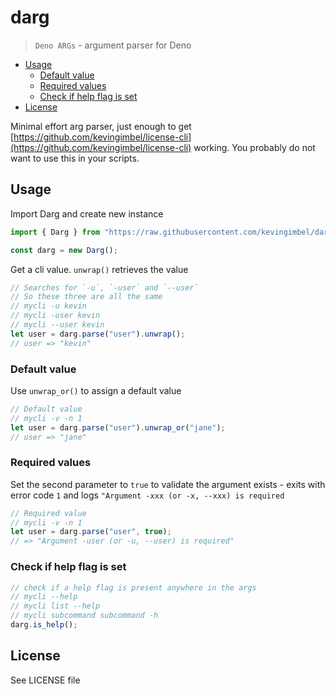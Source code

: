 # darg
> `Deno ARGs` - argument parser for Deno

<!-- BEGIN mktoc -->
- [Usage](#usage)
  - [Default value](#default-value)
  - [Required values](#required-values)
  - [Check if help flag is set](#check-if-help-flag-is-set)
- [License](#license)
<!-- END mktoc -->

Minimal effort arg parser, just enough to get [https://github.com/kevingimbel/license-cli](https://github.com/kevingimbel/license-cli) working. You probably do not want to use this in your scripts.

## Usage

Import Darg and create new instance
```ts
import { Darg } from "https://raw.githubusercontent.com/kevingimbel/darg/master/src/mod.ts"

const darg = new Darg();
```
Get a cli value. `unwrap()` retrieves the value
```ts
// Searches for `-u`, `-user` and `--user`
// So these three are all the same
// mycli -u kevin
// mycli -user kevin
// mycli --user kevin
let user = darg.parse("user").unwrap();
// user => "kevin"
```

### Default value
Use `unwrap_or()` to assign a default value
```ts
// Default value
// mycli -v -n 1 
let user = darg.parse("user").unwrap_or("jane");
// user => "jane"
```

### Required values

Set the second parameter to `true` to validate the argument exists - exits with error code `1` and logs `"Argument -xxx (or -x, --xxx) is required`
```ts
// Required value
// mycli -v -n 1
let user = darg.parse("user", true);
// => "Argument -user (or -u, --user) is required"
```

### Check if help flag is set
```ts
// check if a help flag is present anywhere in the args
// mycli --help 
// mycli list --help
// mycli subcommand subcommand -h
darg.is_help();
```

## License

See LICENSE file
